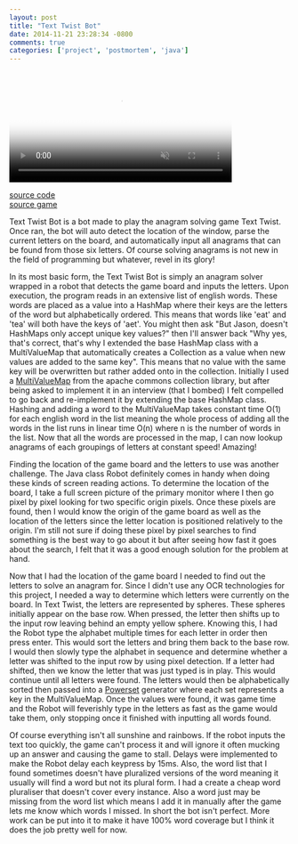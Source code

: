 ```yaml
---
layout: post
title: "Text Twist Bot"
date: 2014-11-21 23:28:34 -0800
comments: true
categories: ['project', 'postmortem', 'java']
---
```

<video muted autoplay loop width="400px" poster="https://s3.amazonaws.com/jasonjlblog/texttwistbot.jpg">
    <source src="https://s3.amazonaws.com/jasonjlblog/texttwistbot.mp4" type="video/mp4">
    <source src="https://s3.amazonaws.com/jasonjlblog/texttwistbot.webm" type="video/webm">
    <img src="https://s3.amazonaws.com/jasonjlblog/texttwistbot.jpg">
</video>

<a href="https://github.com/lee-jason/TextTwistBot">source code</a>   
<a href="http://zone.msn.com/en/texttwist/default.htm?intgid=hp_word_1">source game</a>   

Text Twist Bot is a bot made to play the anagram solving game Text Twist. Once ran, the bot will auto detect the location of the window, parse the current letters on the board, and automatically input all anagrams that can be found from those six letters.  Of course solving anagrams is not new in the field of programming but whatever, revel in its glory!

<!-- more -->

In its most basic form, the Text Twist Bot is simply an anagram solver wrapped in a robot that detects the game board and inputs the letters.  Upon execution, the program reads in an extensive list of english words.  These words are placed as a value into a HashMap where their keys are the letters of the word but alphabetically ordered.  This means that words like 'eat' and 'tea' will both have the keys of 'aet'.  You might then ask "But Jason, doesn't HashMaps only accept unique key values?" then I'll answer back "Why yes, that's correct, that's why I extended the base HashMap class with a MultiValueMap that automatically creates a Collection as a value when new values are added to the same key".  This means that no value with the same key will be overwritten but rather added onto in the collection.  Initially I used a <a href="https://commons.apache.org/proper/commons-collections/javadocs/api-3.2.1/org/apache/commons/collections/map/MultiValueMap.html">MultiValueMap</a> from the apache commons collection library, but after being asked to implement it in an interview (that I bombed) I felt compelled to go back and re-implement it by extending the base HashMap class. Hashing and adding a word to the MultiValueMap takes constant time O(1) for each english word in the list meaning the whole process of adding all the words in the list runs in linear time O(n) where n is the number of words in the list. Now that all the words are processed in the map, I can now lookup anagrams of each groupings of letters at constant speed! Amazing!

Finding the location of the game board and the letters to use was another challenge.  The Java class Robot definitely comes in handy when doing these kinds of screen reading actions.  To determine the location of the board, I take a full screen picture of the primary monitor where I then go pixel by pixel looking for two specific origin pixels.  Once these pixels are found, then I would know the origin of the game board as well as the location of the letters since the letter location is positioned relatively to the origin.  I'm still not sure if doing these pixel by pixel searches to find something is the best way to go about it but after seeing how fast it goes about the search, I felt that it was a good enough solution for the problem at hand. 

Now that I had the location of the game board I needed to find out the letters to solve an anagram for.  Since I didn't use any OCR technologies for this project, I needed a way to determine which letters were currently on the board. In Text Twist, the letters are represented by spheres.  These spheres initially appear on the base row.  When pressed, the letter then shifts up to the input row leaving behind an empty yellow sphere. Knowing this, I had the Robot type the alphabet multiple times for each letter in order then press enter.  This would sort the letters and bring them back to the base row.  I would then slowly type the alphabet in sequence and determine whether a letter was shifted to the input row by using pixel detection.  If a letter had shifted, then we know the letter that was just typed is in play.  This would continue until all letters were found.  The letters would then be alphabetically sorted then passed into a <a href="http://en.wikipedia.org/wiki/Power_set">Powerset</a> generator where each set represents a key in the MultiValueMap. Once the values were found, it was game time and the Robot will feverishly type in the letters as fast as the game would take them, only stopping once it finished with inputting all words found.

Of course everything isn't all sunshine and rainbows.  If the robot inputs the text too quickly, the game can't process it and will ignore it often mucking up an answer and causing the game to stall. Delays were implemented to make the Robot delay each keypress by 15ms.  Also, the word list that I found sometimes doesn't have pluralized versions of the word meaning it usually will find a word but not its plural form.  I had a create a cheap word pluraliser that doesn't cover every instance. Also a word just may be missing from the word list which means I add it in manually after the game lets me know which words I missed.  In short the bot isn't perfect.  More work can be put into it to make it have 100% word coverage but I think it does the job pretty well for now.



